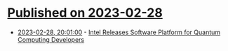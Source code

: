 # [Published on 2023-02-28](index.md)

* [2023-02-28, 20:01:00](https://slashdot.org/story/23/02/28/1931250/intel-releases-software-platform-for-quantum-computing-developers?utm_source=rss1.0mainlinkanon&utm_medium=feed) - [Intel Releases Software Platform for Quantum Computing Developers](https://slashdot.org/story/23/02/28/1931250/intel-releases-software-platform-for-quantum-computing-developers?utm_source=rss1.0mainlinkanon&utm_medium=feed)
